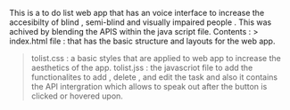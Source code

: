 This is a to do list web app that has an voice interface to increase the accesibilty of blind , semi-blind and visually impaired people . This was achived by blending the APIS within the java script file.
Contents : 
	> index.html file : that has the basic structure and layouts for the web app.
  > tolist.css : a basic styles that are applied to web app to increase the aesthetics of the app.
  > tolist.jss : the javascriot file to add the functionalites to add , delete , and edit the task and also it contains the API intergration which allows to speak out after the button is clicked or hovered upon.
